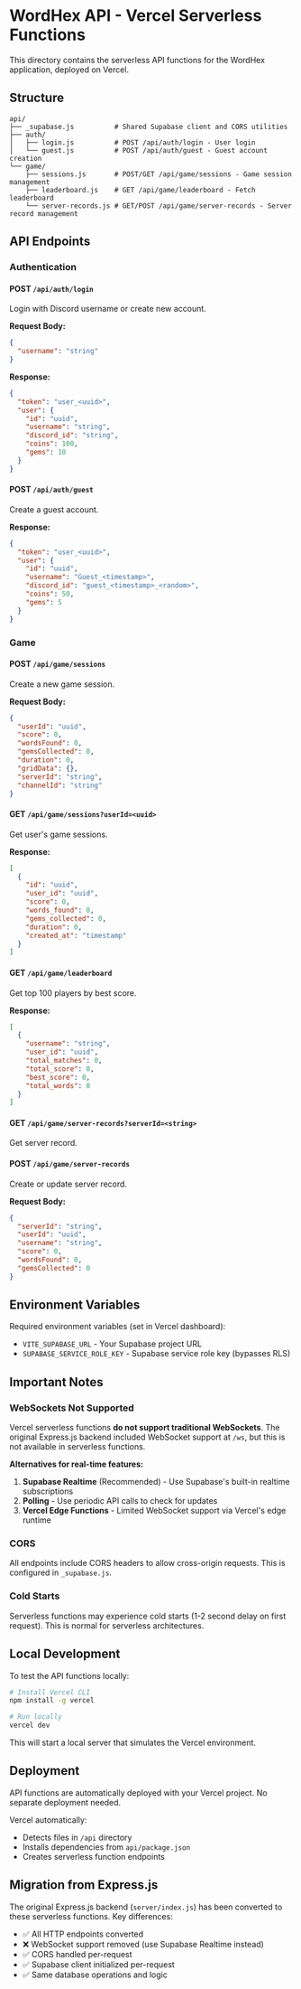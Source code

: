 # WordHex API - Vercel Serverless Functions

This directory contains the serverless API functions for the WordHex application, deployed on Vercel.

## Structure

```
api/
├── _supabase.js          # Shared Supabase client and CORS utilities
├── auth/
│   ├── login.js          # POST /api/auth/login - User login
│   └── guest.js          # POST /api/auth/guest - Guest account creation
└── game/
    ├── sessions.js       # POST/GET /api/game/sessions - Game session management
    ├── leaderboard.js    # GET /api/game/leaderboard - Fetch leaderboard
    └── server-records.js # GET/POST /api/game/server-records - Server record management
```

## API Endpoints

### Authentication

#### POST `/api/auth/login`
Login with Discord username or create new account.

**Request Body:**
```json
{
  "username": "string"
}
```

**Response:**
```json
{
  "token": "user_<uuid>",
  "user": {
    "id": "uuid",
    "username": "string",
    "discord_id": "string",
    "coins": 100,
    "gems": 10
  }
}
```

#### POST `/api/auth/guest`
Create a guest account.

**Response:**
```json
{
  "token": "user_<uuid>",
  "user": {
    "id": "uuid",
    "username": "Guest_<timestamp>",
    "discord_id": "guest_<timestamp>_<random>",
    "coins": 50,
    "gems": 5
  }
}
```

### Game

#### POST `/api/game/sessions`
Create a new game session.

**Request Body:**
```json
{
  "userId": "uuid",
  "score": 0,
  "wordsFound": 0,
  "gemsCollected": 0,
  "duration": 0,
  "gridData": {},
  "serverId": "string",
  "channelId": "string"
}
```

#### GET `/api/game/sessions?userId=<uuid>`
Get user's game sessions.

**Response:**
```json
[
  {
    "id": "uuid",
    "user_id": "uuid",
    "score": 0,
    "words_found": 0,
    "gems_collected": 0,
    "duration": 0,
    "created_at": "timestamp"
  }
]
```

#### GET `/api/game/leaderboard`
Get top 100 players by best score.

**Response:**
```json
[
  {
    "username": "string",
    "user_id": "uuid",
    "total_matches": 0,
    "total_score": 0,
    "best_score": 0,
    "total_words": 0
  }
]
```

#### GET `/api/game/server-records?serverId=<string>`
Get server record.

#### POST `/api/game/server-records`
Create or update server record.

**Request Body:**
```json
{
  "serverId": "string",
  "userId": "uuid",
  "username": "string",
  "score": 0,
  "wordsFound": 0,
  "gemsCollected": 0
}
```

## Environment Variables

Required environment variables (set in Vercel dashboard):

- `VITE_SUPABASE_URL` - Your Supabase project URL
- `SUPABASE_SERVICE_ROLE_KEY` - Supabase service role key (bypasses RLS)

## Important Notes

### WebSockets Not Supported
Vercel serverless functions **do not support traditional WebSockets**. The original Express.js backend included WebSocket support at `/ws`, but this is not available in serverless functions.

**Alternatives for real-time features:**
1. **Supabase Realtime** (Recommended) - Use Supabase's built-in realtime subscriptions
2. **Polling** - Use periodic API calls to check for updates
3. **Vercel Edge Functions** - Limited WebSocket support via Vercel's edge runtime

### CORS
All endpoints include CORS headers to allow cross-origin requests. This is configured in `_supabase.js`.

### Cold Starts
Serverless functions may experience cold starts (1-2 second delay on first request). This is normal for serverless architectures.

## Local Development

To test the API functions locally:

```bash
# Install Vercel CLI
npm install -g vercel

# Run locally
vercel dev
```

This will start a local server that simulates the Vercel environment.

## Deployment

API functions are automatically deployed with your Vercel project. No separate deployment needed.

Vercel automatically:
- Detects files in `/api` directory
- Installs dependencies from `api/package.json`
- Creates serverless function endpoints

## Migration from Express.js

The original Express.js backend (`server/index.js`) has been converted to these serverless functions. Key differences:

- ✅ All HTTP endpoints converted
- ❌ WebSocket support removed (use Supabase Realtime instead)
- ✅ CORS handled per-request
- ✅ Supabase client initialized per-request
- ✅ Same database operations and logic
